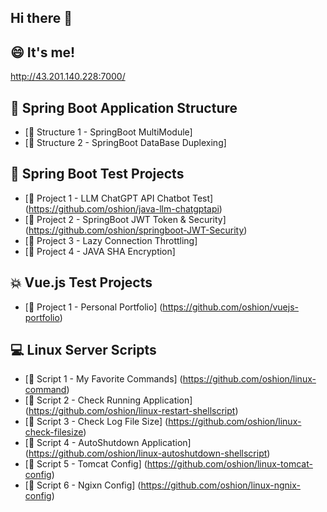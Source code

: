 ## Hi there 👋

<!--
**oshion/oshion** is a ✨ _special_ ✨ repository because its `README.md` (this file) appears on your GitHub profile.

Here are some ideas to get you started:

- 🔭 I’m currently working on ...
- 🌱 I’m currently learning ...
- 👯 I’m looking to collaborate on ...
- 🤔 I’m looking for help with ...
- 💬 Ask me about ...
- 📫 How to reach me: ...
- 😄 Pronouns: ...
- ⚡ Fun fact: ...
-->

## 😄 It's me!
http://43.201.140.228:7000/

## 🚀 Spring Boot Application Structure
- [🔗 Structure 1 - SpringBoot MultiModule]
- [🔗 Structure 2 - SpringBoot DataBase Duplexing]

## 🌟 Spring Boot Test Projects
- [🔗 Project 1 - LLM ChatGPT API Chatbot Test] (https://github.com/oshion/java-llm-chatgptapi)
- [🔗 Project 2 - SpringBoot JWT Token & Security] (https://github.com/oshion/springboot-JWT-Security)
- [🔗 Project 3 - Lazy Connection Throttling]
- [🔗 Project 4 - JAVA SHA Encryption]


## 💥 Vue.js Test Projects
- [🔗 Project 1 - Personal Portfolio] (https://github.com/oshion/vuejs-portfolio)

## 💻 Linux Server Scripts
- [🔗 Script 1 - My Favorite Commands] (https://github.com/oshion/linux-command)
- [🔗 Script 2 - Check Running Application] (https://github.com/oshion/linux-restart-shellscript)
- [🔗 Script 3 - Check Log File Size] (https://github.com/oshion/linux-check-filesize)
- [🔗 Script 4 - AutoShutdown Application] (https://github.com/oshion/linux-autoshutdown-shellscript)
- [🔗 Script 5 - Tomcat Config] (https://github.com/oshion/linux-tomcat-config)
- [🔗 Script 6 - Ngixn Config] (https://github.com/oshion/linux-ngnix-config)
